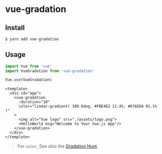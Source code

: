 # vue-gradation

## Install

```bash
$ yarn add vue-gradation
```

## Usage

```js
import Vue from 'vue'
import VueGradation from 'vue-gradation'

Vue.use(VueGradation)
```

```vue
<template>
  <div id="app">
    <vue-gradation
      :duration="10"
      color="linear-gradient( 109.6deg, #FBE4E2 11.4%, #67A5DA 91.1% )"
    >
      <img alt="Vue logo" src="./assets/logo.png">
      <HelloWorld msg="Welcome to Your Vue.js App"/>
    </vue-gradation>
  </div>
</template>
```

> For `color`, See also the [Gradation Hunt](https://gradienthunt.com/).

<!-- ## Project setup
```
yarn install
```

### Compiles and hot-reloads for development
```
yarn run serve
```

### Compiles and minifies for production
```
yarn run build
```

### Run your tests
```
yarn run test
```

### Lints and fixes files
```
yarn run lint
```

### Customize configuration
See [Configuration Reference](https://cli.vuejs.org/config/). -->
